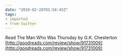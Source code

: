 ```yaml
---
date: "2010-02-28T01:58:45Z"
tags:
- imported
- from-twitter
---
```

Read The Man Who Was Thursday by G.K. Chesterton [http://goodreads.com/review/show/91731009](http://goodreads.com/review/show/91731009)
